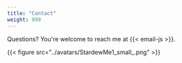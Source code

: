 ```yaml
---
title: "Contact"
weight: 999
---
```

Questions? You're welcome to reach me at {{< email-js >}}.

{{< figure src="../avatars/StardewMe1_small_.png" >}}